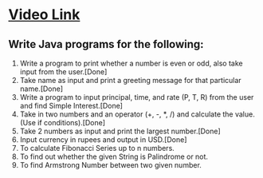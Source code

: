 # [Video Link](https://youtu.be/TAtrPoaJ7gc)

## Write Java programs for the following:

1. Write a program to print whether a number is even or odd, also take
input from the user.[Done]
2. Take name as input and print a greeting message for that particular name.[Done]
3. Write a program to input principal, time, and rate (P, T, R) from the user and
find Simple Interest.[Done]
4. Take in two numbers and an operator (+, -, *, /) and calculate the value.
(Use if conditions).[Done]
5. Take 2 numbers as input and print the largest number.[Done]
6. Input currency in rupees and output in USD.[Done]
7. To calculate Fibonacci Series up to n numbers.
8. To find out whether the given String is Palindrome or not.
9. To find Armstrong Number between two given number.

